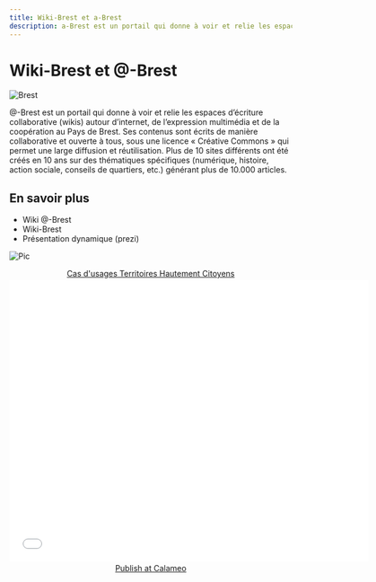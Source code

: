 ```yaml
---
title: Wiki-Brest et a-Brest
description: a-Brest est un portail qui donne à voir et relie les espaces d’écriture collaborative autour d’internet, de l’expression multimédia et de la coopération au Pays de Brest
---
```


#	Wiki-Brest et @-Brest

![Brest](http://www.territoires-hautement-citoyens.fr/wp-content/uploads/2015/02/Capture-d%E2%80%99%C3%A9cran-2015-02-24-%C3%A0-17.35.44.png)

@-Brest est un portail qui donne à voir et relie les espaces d’écriture collaborative (wikis) autour d’internet, de l’expression multimédia et de la coopération au Pays de Brest. Ses contenus sont écrits de manière collaborative et ouverte à tous, sous une licence « Créative Commons » qui permet une large diffusion et réutilisation. Plus de 10 sites différents ont été créés en 10 ans sur des thématiques spécifiques (numérique, histoire, action sociale, conseils de quartiers, etc.) générant plus de 10.000 articles.

## En savoir plus

* Wiki @-Brest
* Wiki-Brest
* Présentation dynamique (prezi)

![Pic](https://framapic.org/9Cm89BaPVof2/qYs2eExz)

<div style="text-align:center;"><div style="margin:8px 0px 4px;"><a href="http://www.calameo.com/books/0005746786d59bea5e0b6" target="_blank">Cas d'usages Territoires Hautement Citoyens</a></div><iframe src="//v.calameo.com/?bkcode=0005746786d59bea5e0b6" width="640" height="500" frameborder="0" scrolling="no" allowtransparency allowfullscreen style="margin:0 auto;"></iframe><div style="margin:4px 0px 8px;"><a href="http://www.calameo.com/">Publish at Calameo</a></div></div>
